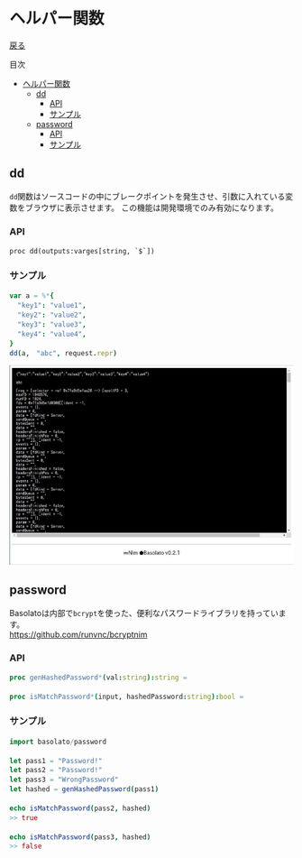 ヘルパー関数
===
[戻る](../../README.md)

目次
<!--ts-->
* [ヘルパー関数](#ヘルパー関数)
   * [dd](#dd)
      * [API](#api)
      * [サンプル](#サンプル)
   * [password](#password)
      * [API](#api-1)
      * [サンプル](#サンプル-1)

<!-- Created by https://github.com/ekalinin/github-markdown-toc -->
<!-- Added by: root, at: Sat Jun 22 11:26:22 UTC 2024 -->

<!--te-->

## dd
`dd`関数はソースコードの中にブレークポイントを発生させ、引数に入れている変数をブラウザに表示させます。
この機能は開発環境でのみ有効になります。

### API
```
proc dd(outputs:varges[string, `$`])
```


### サンプル
```nim
var a = %*{
  "key1": "value1",
  "key2": "value2",
  "key3": "value3",
  "key4": "value4",
}
dd(a,　"abc", request.repr)
```

![dd](../images/helper-dd.jpg)

## password

Basolatoは内部で`bcrypt`を使った、便利なパスワードライブラリを持っています。  
https://github.com/runvnc/bcryptnim

### API
```nim
proc genHashedPassword*(val:string):string =

proc isMatchPassword*(input, hashedPassword:string):bool =
```

### サンプル
```nim
import basolato/password

let pass1 = "Password!"
let pass2 = "Password!"
let pass3 = "WrongPassword"
let hashed = genHashedPassword(pass1)

echo isMatchPassword(pass2, hashed)
>> true

echo isMatchPassword(pass3, hashed)
>> false
```
